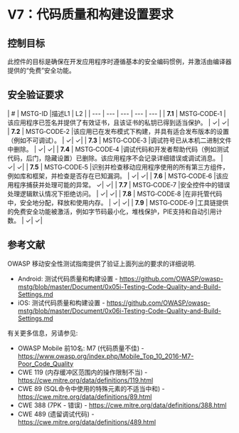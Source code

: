 # V7：代码质量和构建设置要求

## 控制目标

此控件的目标是确保在开发应用程序时遵循基本的安全编码惯例，并激活由编译器提供的“免费”安全功能。

## 安全验证要求

| # | MSTG-ID |描述L1 | L2 |
| --- | --- | --- | --- | --- |
| **7.1** | MSTG‑CODE‑1 |该应用程序已签名并提供了有效证书，且该证书的私钥已得到适当保护。 | ✓| ✓|
| **7.2** | MSTG‑CODE‑2 |该应用已在发布模式下构建，并具有适合发布版本的设置（例如不可调试）。 | ✓| ✓|
| **7.3** | MSTG‑CODE‑3 |调试符号已从本机二进制文件中删除。 | ✓| ✓|
| **7.4** | MSTG‑CODE‑4 |调试代码和开发者帮助代码（例如测试代码，后门，隐藏设置）已删除。该应用程序不会记录详细错误或调试消息。 | ✓| ✓|
| **7.5** | MSTG‑CODE‑5 |识别并检查移动应用程序使用的所有第三方组件，例如库和框架，并检查是否存在已知漏洞。 | ✓| ✓|
| **7.6** | MSTG‑CODE‑6 |该应用程序捕获并处理可能的异常。 ✓| ✓|
| **7.7** | MSTG‑CODE‑7 |安全控件中的错误处理逻辑默认情况下拒绝访问。 | ✓| ✓|
| **7.8** | MSTG‑CODE‑8 |在非托管代码中，安全地分配，释放和使用内存。 | ✓| ✓|
| **7.9** | MSTG‑CODE‑9 |工具链提供的免费安全功能被激活，例如字节码最小化，堆栈保护，PIE支持和自动引用计数。 | ✓| ✓|

## 参考文献

OWASP 移动安全性测试指南提供了验证上面列出的要求的详细说明.

- Android: 测试代码质量和构建设置 - <https://github.com/OWASP/owasp-mstg/blob/master/Document/0x05i-Testing-Code-Quality-and-Build-Settings.md>
- iOS: 测试代码质量和构建设置 - <https://github.com/OWASP/owasp-mstg/blob/master/Document/0x06i-Testing-Code-Quality-and-Build-Settings.md>

有关更多信息，另请参见:

- OWASP Mobile 前10名: M7 (代码质量不佳) - <https://www.owasp.org/index.php/Mobile_Top_10_2016-M7-Poor_Code_Quality>
- CWE 119 (内存缓冲区范围内的操作限制不当) - <https://cwe.mitre.org/data/definitions/119.html>
- CWE 89 (SQL命令中使用的特殊元素的不适当中和) - <https://cwe.mitre.org/data/definitions/89.html>
- CWE 388 (7PK - 错误) - <https://cwe.mitre.org/data/definitions/388.html>
- CWE 489 (遗留调试代码) - <https://cwe.mitre.org/data/definitions/489.html>
